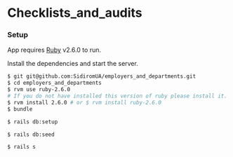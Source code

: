 # Checklists_and_audits

### Setup

App requires [Ruby](https://www.ruby-lang.org/en/) v2.6.0 to run.

Install the dependencies and start the server.

```sh
$ git git@github.com:SidiromUA/employers_and_departments.git
$ cd employers_and_departments
$ rvm use ruby-2.6.0
# If you do not have installed this version of ruby please install it.
$ rvm install 2.6.0 # or $ rvm install ruby-2.6.0
$ bundle
```

```sh
$ rails db:setup
```

```sh
$ rails db:seed
```

```sh
$ rails s
```